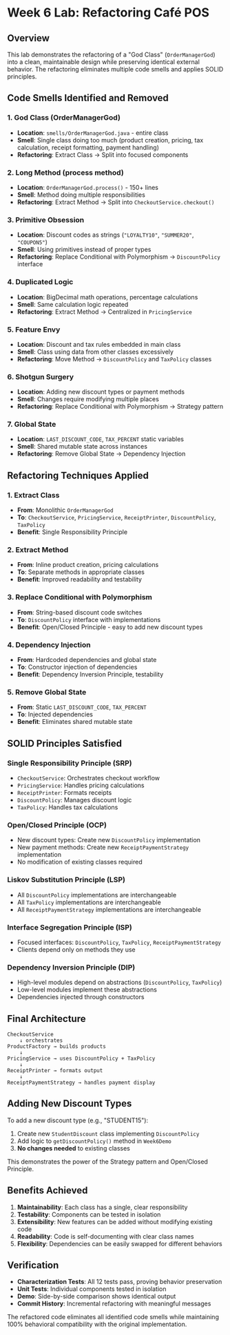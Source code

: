 # Week 6 Lab: Refactoring Café POS

## Overview
This lab demonstrates the refactoring of a "God Class" (`OrderManagerGod`) into a clean, maintainable design while preserving identical external behavior. The refactoring eliminates multiple code smells and applies SOLID principles.

## Code Smells Identified and Removed

### 1. God Class (OrderManagerGod)
- **Location**: `smells/OrderManagerGod.java` - entire class
- **Smell**: Single class doing too much (product creation, pricing, tax calculation, receipt formatting, payment handling)
- **Refactoring**: Extract Class → Split into focused components

### 2. Long Method (process method)
- **Location**: `OrderManagerGod.process()` - 150+ lines
- **Smell**: Method doing multiple responsibilities
- **Refactoring**: Extract Method → Split into `CheckoutService.checkout()`

### 3. Primitive Obsession
- **Location**: Discount codes as strings (`"LOYALTY10"`, `"SUMMER20"`, `"COUPON5"`)
- **Smell**: Using primitives instead of proper types
- **Refactoring**: Replace Conditional with Polymorphism → `DiscountPolicy` interface

### 4. Duplicated Logic
- **Location**: BigDecimal math operations, percentage calculations
- **Smell**: Same calculation logic repeated
- **Refactoring**: Extract Method → Centralized in `PricingService`

### 5. Feature Envy
- **Location**: Discount and tax rules embedded in main class
- **Smell**: Class using data from other classes excessively
- **Refactoring**: Move Method → `DiscountPolicy` and `TaxPolicy` classes

### 6. Shotgun Surgery
- **Location**: Adding new discount types or payment methods
- **Smell**: Changes require modifying multiple places
- **Refactoring**: Replace Conditional with Polymorphism → Strategy pattern

### 7. Global State
- **Location**: `LAST_DISCOUNT_CODE`, `TAX_PERCENT` static variables
- **Smell**: Shared mutable state across instances
- **Refactoring**: Remove Global State → Dependency Injection

## Refactoring Techniques Applied

### 1. Extract Class
- **From**: Monolithic `OrderManagerGod`
- **To**: `CheckoutService`, `PricingService`, `ReceiptPrinter`, `DiscountPolicy`, `TaxPolicy`
- **Benefit**: Single Responsibility Principle

### 2. Extract Method
- **From**: Inline product creation, pricing calculations
- **To**: Separate methods in appropriate classes
- **Benefit**: Improved readability and testability

### 3. Replace Conditional with Polymorphism
- **From**: String-based discount code switches
- **To**: `DiscountPolicy` interface with implementations
- **Benefit**: Open/Closed Principle - easy to add new discount types

### 4. Dependency Injection
- **From**: Hardcoded dependencies and global state
- **To**: Constructor injection of dependencies
- **Benefit**: Dependency Inversion Principle, testability

### 5. Remove Global State
- **From**: Static `LAST_DISCOUNT_CODE`, `TAX_PERCENT`
- **To**: Injected dependencies
- **Benefit**: Eliminates shared mutable state

## SOLID Principles Satisfied

### Single Responsibility Principle (SRP)
- `CheckoutService`: Orchestrates checkout workflow
- `PricingService`: Handles pricing calculations
- `ReceiptPrinter`: Formats receipts
- `DiscountPolicy`: Manages discount logic
- `TaxPolicy`: Handles tax calculations

### Open/Closed Principle (OCP)
- New discount types: Create new `DiscountPolicy` implementation
- New payment methods: Create new `ReceiptPaymentStrategy` implementation
- No modification of existing classes required

### Liskov Substitution Principle (LSP)
- All `DiscountPolicy` implementations are interchangeable
- All `TaxPolicy` implementations are interchangeable
- All `ReceiptPaymentStrategy` implementations are interchangeable

### Interface Segregation Principle (ISP)
- Focused interfaces: `DiscountPolicy`, `TaxPolicy`, `ReceiptPaymentStrategy`
- Clients depend only on methods they use

### Dependency Inversion Principle (DIP)
- High-level modules depend on abstractions (`DiscountPolicy`, `TaxPolicy`)
- Low-level modules implement these abstractions
- Dependencies injected through constructors

## Final Architecture

```
CheckoutService
    ↓ orchestrates
ProductFactory → builds products
    ↓
PricingService → uses DiscountPolicy + TaxPolicy
    ↓
ReceiptPrinter → formats output
    ↓
ReceiptPaymentStrategy → handles payment display
```

## Adding New Discount Types

To add a new discount type (e.g., "STUDENT15"):

1. Create new `StudentDiscount` class implementing `DiscountPolicy`
2. Add logic to `getDiscountPolicy()` method in `Week6Demo`
3. **No changes needed** to existing classes

This demonstrates the power of the Strategy pattern and Open/Closed Principle.

## Benefits Achieved

1. **Maintainability**: Each class has a single, clear responsibility
2. **Testability**: Components can be tested in isolation
3. **Extensibility**: New features can be added without modifying existing code
4. **Readability**: Code is self-documenting with clear class names
5. **Flexibility**: Dependencies can be easily swapped for different behaviors

## Verification

- **Characterization Tests**: All 12 tests pass, proving behavior preservation
- **Unit Tests**: Individual components tested in isolation
- **Demo**: Side-by-side comparison shows identical output
- **Commit History**: Incremental refactoring with meaningful messages

The refactored code eliminates all identified code smells while maintaining 100% behavioral compatibility with the original implementation.
